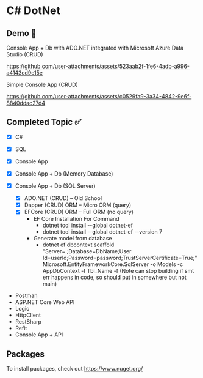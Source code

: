 # C# DotNet

## Demo 🎥
Console App + Db with ADO.NET integrated with Microsoft Azure Data Studio (CRUD)

https://github.com/user-attachments/assets/523aab2f-1fe6-4adb-a996-a4143cd9c15e

Simple Console App (CRUD)

https://github.com/user-attachments/assets/c0529fa9-3a34-4842-9e6f-8840ddac27d4

## Completed Topic ✅

- [x] C#  
- [x] SQL

- [x] Console App  
- [x] Console App + Db (Memory Database)  
- [x] Console App + Db (SQL Server) 

    * [x] ADO.NET (CRUD) – Old School 
    * [x] Dapper (CRUD) ORM – Micro ORM (query) 
    * [x] EFCore (CRUD) ORM – Full ORM (no query)
        - EF Core Installation For Command
            - dotnet tool install --global dotnet-ef
            - dotnet tool install --global dotnet-ef --version 7
        - Generate model from database
            - dotnet ef dbcontext scaffold "Server=.;Database=DbName;User Id=userId;Password=password;TrustServerCertificate=True;" Microsoft.EntityFrameworkCore.SqlServer -o Models -c AppDbContext -t Tbl_Name -f (Note can stop building if smt err happens in code, so should put in somewhere but not main)

- Postman
- ASP.NET Core Web API
- Logic
- HttpClient
- RestSharp
- Refit
- Console App + API

## Packages
To install packages, check out https://www.nuget.org/